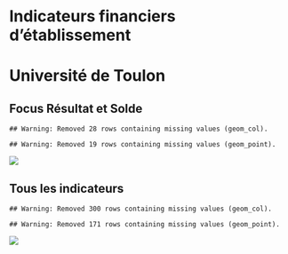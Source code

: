 Indicateurs financiers d’établissement
================

# Université de Toulon

## Focus Résultat et Solde

    ## Warning: Removed 28 rows containing missing values (geom_col).

    ## Warning: Removed 19 rows containing missing values (geom_point).

![](université_de_toulon_files/figure-gfm/etab.focus-1.png)<!-- -->

## Tous les indicateurs

    ## Warning: Removed 300 rows containing missing values (geom_col).

    ## Warning: Removed 171 rows containing missing values (geom_point).

![](université_de_toulon_files/figure-gfm/etab-1.png)<!-- -->
